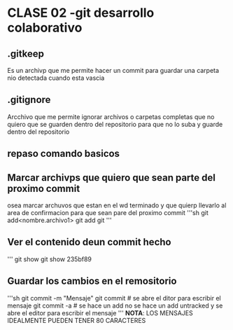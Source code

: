 # CLASE 02 -git desarrollo colaborativo
 ## .gitkeep
 Es un archivp que me permite hacer un commit para guardar una carpeta nio detectada cuando esta vascia

 ## .gitignore
 Arcchivo que me permite ignorar archivos o carpetas completas que no quiero que se guarden dentro del repositorio para que no lo suba y guarde dentro del repositorio 

 ## repaso comando basicos
 ## Marcar archivps que quiero que sean parte del proximo commit
 osea marcar archuvos que estan en el wd terminado y que quierp llevarlo al  area de confirmacion para que sean pare del proximo commit
 '''sh
 git add<nombre.archivo1><nombre-archivo2>
 git add <nombre-archivo>
 git 
 '''

 ## Ver el contenido deun commit hecho
 '''
 git show <hash>
 git show 235bf89

 ## Guardar los cambios en el remositorio
'''sh
git commit -m "Mensaje"
git commit # se abre el ditor para escribir el mensaje
git commit -a # se hace un add no se hace un add untracked y se abre el editor para escribir el mensaje
'''
**NOTA**: LOS MENSAJES IDEALMENTE PUEDEN TENER 80 CARACTERES